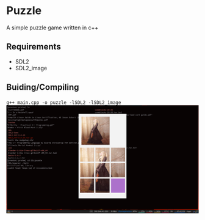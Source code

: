 # Puzzle
A simple puzzle game written in c++
## Requirements
- SDL2
- SDL2_image

## Buiding/Compiling
`g++ main.cpp -o puzzle -lSDL2 -lSDL2_image`
![alt screenshort](screenshot.png)
